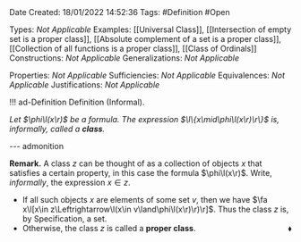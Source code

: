 <br />
<br />

Date Created: 18/01/2022 14:52:36
Tags: #Definition #Open

Types: _Not Applicable_
Examples: [[Universal Class]], [[Intersection of empty set is a proper class]], [[Absolute complement of a set is a proper class]], [[Collection of all functions is a proper class]], [[Class of Ordinals]]
Constructions: _Not Applicable_
Generalizations: _Not Applicable_

Properties: _Not Applicable_
Sufficiencies: _Not Applicable_
Equivalences: _Not Applicable_
Justifications: _Not Applicable_

!!! ad-Definition Definition (Informal).

_Let $\phi\l(x\r)$ be a formula. The expression $\l\{x\mid\phi\l(x\r)\r\}$ is, informally, called a **class**._

--- admonition

**Remark.** A class $z$ can be thought of as a collection of objects $x$ that satisfies a certain property, in this case the formula $\phi\l(x\r)$. Write, _informally_, the expression $x\in z$.
* If all such objects $x$ are elements of some set $v$, then we have $\fa x\l[x\in z\Leftrightarrow\l(x\in v\land\phi\l(x\r)\r)\r]$. Thus the class $z$ is, by Specification, a set.
* Otherwise, the class $z$ is called a **proper class**.<span style="float:right;">$\blacklozenge$</span>
